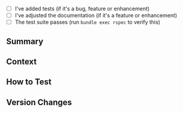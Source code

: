 <!--
Thanks for creating a Pull Request! Before you submit, please make sure you've done the following:

- I read the contributing document at https://terraspace.cloud/docs/contributing/
-->

<!--
Make our lives easier! Choose one of the following by uncommenting it:
-->

<!-- This is a 🐞 bug fix. -->
<!-- This is a 🙋‍♂️ feature or enhancement. -->
<!-- This is a 🧐 documentation change. -->

<!--
Before you submit this pull request, make sure to have a look at the following checklist. To mark a checkbox done, replace [ ] with [x]. Or after you create the issue you can click the checkbox.

If you don't know how to do some of these, that's fine!  Submit your pull request and we will help you out on the way.
-->

- [ ] I've added tests (if it's a bug, feature or enhancement)
- [ ] I've adjusted the documentation (if it's a feature or enhancement)
- [ ] The test suite passes (run `bundle exec rspec` to verify this)

## Summary

<!--
Provide a description of what your pull request changes.
-->

## Context

<!--
Is this related to any GitHub issue(s) or another relevant link?
-->

## How to Test

<!--
Please provide instructions on how to test the fix. This speeds up reviewing the PR. If testing requires a demo Terraspace project, please provide an example repo.
-->


## Version Changes

<!--
Which semantic version change would you recommend?
If you don't know, feel free to omit it.
-->

